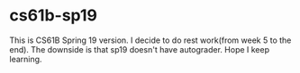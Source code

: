 # cs61b-sp19
This is CS61B Spring 19 version. I decide to do rest work(from week 5 to the end). The downside is that sp19 doesn't have autograder. Hope I keep learning.
